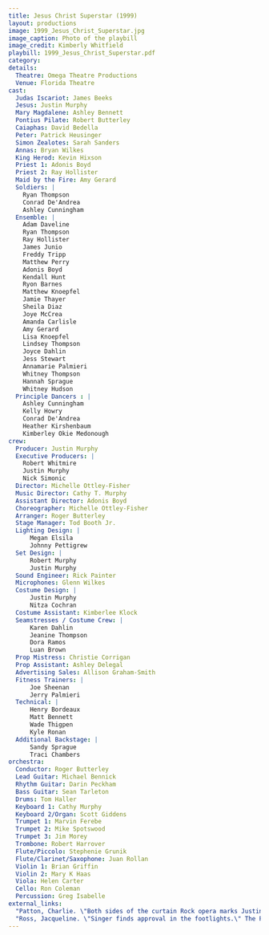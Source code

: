 ```yaml
---
title: Jesus Christ Superstar (1999)
layout: productions
image: 1999_Jesus_Christ_Superstar.jpg
image_caption: Photo of the playbill
image_credit: Kimberly Whitfield
playbill: 1999_Jesus_Christ_Superstar.pdf
category:
details:
  Theatre: Omega Theatre Productions
  Venue: Florida Theatre
cast:
  Judas Iscariot: James Beeks
  Jesus: Justin Murphy
  Mary Magdalene: Ashley Bennett
  Pontius Pilate: Robert Butterley
  Caiaphas: David Bedella
  Peter: Patrick Heusinger
  Simon Zealotes: Sarah Sanders
  Annas: Bryan Wilkes
  King Herod: Kevin Hixson
  Priest 1: Adonis Boyd
  Priest 2: Ray Hollister
  Maid by the Fire: Amy Gerard
  Soldiers: |
    Ryan Thompson
    Conrad De'Andrea
    Ashley Cunningham
  Ensemble: | 
    Adam Daveline
    Ryan Thompson
    Ray Hollister
    James Junio
    Freddy Tripp
    Matthew Perry
    Adonis Boyd
    Kendall Hunt
    Ryon Barnes
    Matthew Knoepfel
    Jamie Thayer
    Sheila Diaz
    Joye McCrea
    Amanda Carlisle
    Amy Gerard
    Lisa Knoepfel
    Lindsey Thompson
    Joyce Dahlin
    Jess Stewart
    Annamarie Palmieri
    Whitney Thompson
    Hannah Sprague
    Whitney Hudson
  Principle Dancers : |
    Ashley Cunningham
    Kelly Howry
    Conrad De'Andrea
    Heather Kirshenbaum
    Kimberley Okie Medonough
crew:
  Producer: Justin Murphy
  Executive Producers: |
    Robert Whitmire
    Justin Murphy
    Nick Simonic
  Director: Michelle Ottley-Fisher
  Music Director: Cathy T. Murphy
  Assistant Director: Adonis Boyd
  Choreographer: Michelle Ottley-Fisher
  Arranger: Roger Butterley
  Stage Manager: Tod Booth Jr.
  Lighting Design: |
      Megan Elsila
      Johnny Pettigrew
  Set Design: |
      Robert Murphy
      Justin Murphy
  Sound Engineer: Rick Painter
  Microphones: Glenn Wilkes
  Costume Design: |
      Justin Murphy
      Nitza Cochran
  Costume Assistant: Kimberlee Klock
  Seamstresses / Costume Crew: |
      Karen Dahlin
      Jeanine Thompson
      Dora Ramos
      Luan Brown
  Prop Mistress: Christie Corrigan
  Prop Assistant: Ashley Delegal
  Advertising Sales: Allison Graham-Smith
  Fitness Trainers: |
      Joe Sheenan
      Jerry Palmieri
  Technical: |
      Henry Bordeaux
      Matt Bennett
      Wade Thigpen
      Kyle Ronan
  Additional Backstage: |
      Sandy Sprague
      Traci Chambers
orchestra:
  Conductor: Roger Butterley
  Lead Guitar: Michael Bennick
  Rhythm Guitar: Darin Peckham
  Bass Guitar: Sean Tarleton
  Drums: Tom Haller
  Keyboard 1: Cathy Murphy
  Keyboard 2/Organ: Scott Giddens
  Trumpet 1: Marvin Ferebe
  Trumpet 2: Mike Spotswood
  Trumpet 3: Jim Morey
  Trombone: Robert Harrover
  Flute/Piccolo: Stephenie Grunik
  Flute/Clarinet/Saxophone: Juan Rollan
  Violin 1: Brian Griffin
  Violin 2: Mary K Haas
  Viola: Helen Carter
  Cello: Ron Coleman
  Percussion: Greg Isabelle
external_links:
  "Patton, Charlie. \"Both sides of the curtain Rock opera marks Justin Murphy's professional leap to actor, producer.\" The Florida Times-Union, City ed., sec. Lifestyle, 13 Aug. 1999, pp. E-1": /media/news/Both_sides_of_the_curtain_Rock_opera_marks_Justin__Florida_Times-Union_The_Jacksonville_FL___August_13_1999__pE-1.pdf
  "Ross, Jacqueline. \"Singer finds approval in the footlights.\" The Florida Times-Union, City ed., sec. Lifestyle, 13 Aug. 1999, pp. E-1.": \media\news\Singer_finds_approval_in_the_footlights__Florida_Times-Union_The_Jacksonville_FL___August_13_1999__pE-1.pdf
---
```

